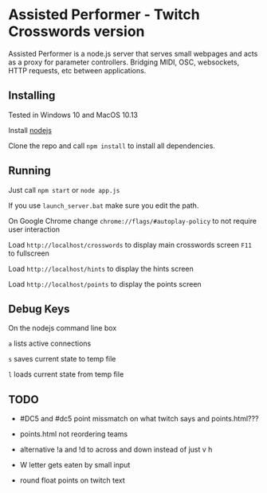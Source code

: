 # Assisted Performer - Twitch Crosswords version

Assisted Performer is a node.js server that serves small webpages and acts as a proxy for parameter controllers. Bridging MIDI, OSC, websockets, HTTP requests, etc between applications.

## Installing

Tested in Windows 10 and MacOS 10.13

Install [nodejs](http://nodejs.org/)

Clone the repo and call `npm install` to install all dependencies.

## Running 

Just call `npm start` or `node app.js`

If you use `launch_server.bat` make sure you edit the path.

On Google Chrome change `chrome://flags/#autoplay-policy` to not require user interaction

Load `http://localhost/crosswords` to display main crosswords screen `F11` to fullscreen

Load `http://localhost/hints` to display the hints screen

Load `http://localhost/points` to display the points screen

## Debug Keys

On the nodejs command line box

`a` lists active connections

`s` saves current state to temp file

`l` loads current state from temp file

## TODO

- #DC5 and #dc5 point missmatch on what twitch says and points.html???

- points.html not reordering teams

- alternative !a and !d to across and down instead of just v h

- W letter gets eaten by small input

- round float points on twitch text


